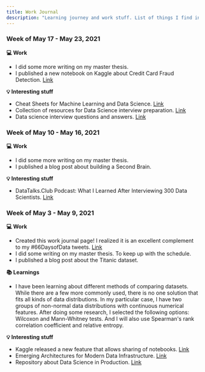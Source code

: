 ```yaml
---
title: Work Journal
description: "Learning journey and work stuff. List of things I find interesting to share."
---
```


<div class="work-journal space-y-24">

<div class="week-entry">

### Week of May 17 - May 23, 2021

**💻 Work**
- I did some more writing on my master thesis.
- I published a new notebook on Kaggle about Credit Card Fraud Detection. [Link](https://www.kaggle.com/hmatalonga/credit-card-fraud-detection-with-lightgbm)

**💡 Interesting stuff**
- Cheat Sheets for Machine Learning and Data Science. [Link](https://sites.google.com/view/datascience-cheat-sheets)
- Collection of resources for Data Science interview preparation. [Link](https://github.com/khanhnamle1994/cracking-the-data-science-interview)
- Data science interview questions and answers. [Link](https://github.com/alexeygrigorev/data-science-interviews)

</div>

<div class="week-entry">

### Week of May 10 - May 16, 2021

**💻 Work**
- I did some more writing on my master thesis.
- I published a blog post about building a Second Brain.

**💡 Interesting stuff**
- DataTalks.Club Podcast: What I Learned After Interviewing 300 Data Scientists. [Link](https://datatalks.club/podcast/s03e04-interviewing-300-data-scientists.html)

</div>

<div class="week-entry">

### Week of May 3 - May 9, 2021

**💻 Work**
- Created this work journal page! I realized it is an excellent complement to my #66DaysofData tweets. [Link](https://twitter.com/search?lang=pt&q=(%2366DaysofData)%20(from%3Ahmatalonga)&src=typed_query)
- I did some writing on my master thesis. To keep up with the schedule.
- I published a blog post about the Titanic dataset.

**📚 Learnings**
- I have been learning about different methods of comparing datasets. While there are a few more commonly used, there is no one solution that fits all kinds of data distributions. In my particular case, I have two groups of non-normal data distributions with continuous numerical features. After doing some research, I selected the following options: Wilcoxon and Mann-Whitney tests. And I will also use Spearman's rank correlation coefficient and relative entropy.

**💡 Interesting stuff**
- Kaggle released a new feature that allows sharing of notebooks. [Link](https://www.kaggle.com/product-feedback/230748)
- Emerging Architectures for Modern Data Infrastructure. [Link](https://a16z.com/2020/10/15/the-emerging-architectures-for-modern-data-infrastructure/)
- Repository about Data Science in Production. [Link](https://github.com/eugeneyan/applied-ml)

</div>

</div>

